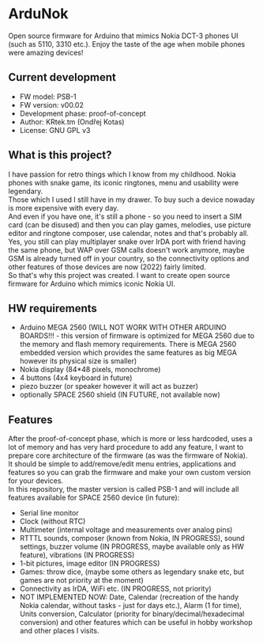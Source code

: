 # ArduNok
Open source firmware for Arduino that mimics Nokia DCT-3 phones UI (such as 5110, 3310 etc.). Enjoy the taste of the age when mobile phones were amazing devices!

## Current development
- FW model: PSB-1
- FW version: v00.02
- Development phase: proof-of-concept
- Author: KRtek.tm (Ondřej Kotas)
- License: GNU GPL v3

## What is this project?
I have passion for retro things which I know from my childhood. Nokia phones with snake game, its iconic ringtones, menu and usability were legendary.       
Those which I used I still have in my drawer. To buy such a device nowaday is more expensive with every day.        
And even if you have one, it's still a phone - so you need to insert a SIM card (can be disused) and then you can play games, melodies, use picture editor and ringtone composer, use calendar, notes and that's probably all. Yes, you still can play multiplayer snake over IrDA port with friend having the same phone, but WAP over GSM calls doesn't work anymore, maybe GSM is already turned off in your country, so the connectivity options and other features of those devices are now (2022) fairly limited.        
So that's why this project was created. I want to create open source firmware for Arduino which mimics iconic Nokia UI.

## HW requirements
- Arduino MEGA 2560 (WILL NOT WORK WITH OTHER ARDUINO BOARDS!!! - this version of firmware is optimized for MEGA 2560 due to the memory and flash memory requirements. There is MEGA 2560 embedded version which provides the same features as big MEGA however its physical size is smaller)
- Nokia display (84*48 pixels, monochrome)
- 4 buttons (4x4 keyboard in future)
- piezo buzzer (or speaker however it will act as buzzer)
- optionally SPACE 2560 shield (IN FUTURE, not available now)

## Features
After the proof-of-concept phase, which is more or less hardcoded, uses a lot of memory and has very hard procedure to add any feature, I want to prepare core architecture of the firmware (as was the firmware of Nokia).     
It should be simple to add/remove/edit menu entries, applications and features so you can grab the firmware and make your own custom version for your devices.      
In this repository, the master version is called PSB-1 and will include all features available for SPACE 2560 device (in future):
- Serial line monitor
- Clock (without RTC)
- Multimeter (internal voltage and measurements over analog pins)
- RTTTL sounds, composer (known from Nokia, IN PROGRESS), sound settings, buzzer volume (IN PROGRESS, maybe available only as HW feature), vibrations (IN PROGRESS)
- 1-bit pictures, image editor (IN PROGRESS)
- Games: throw dice, (maybe some others as legendary snake etc, but games are not priority at the moment)
- Connectivity as IrDA, WiFi etc. (IN PROGRESS, not priority)
- NOT IMPLEMENTED NOW: Date, Calendar (recreation of the handy Nokia calendar, without tasks - just for days etc.), Alarm (1 for time), Units conversion, Calculator (priority for binary/decimal/hexadecimal conversion) and other features which can be useful in hobby workshop and other places I visits.